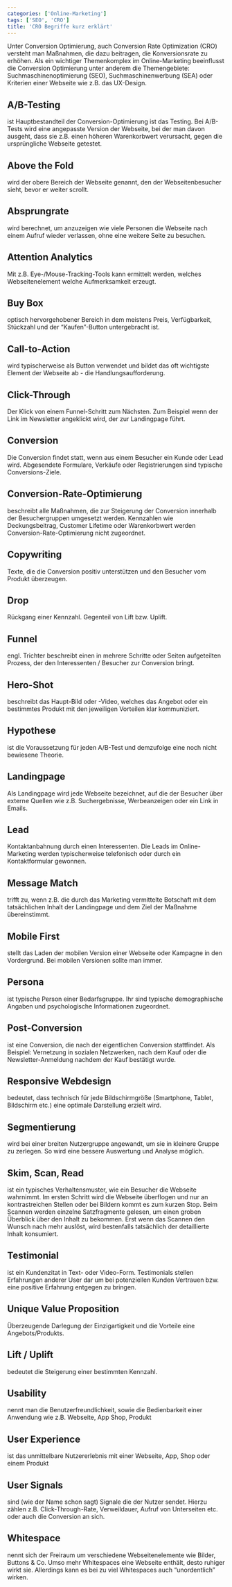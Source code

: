 ```yaml
---
categories: ['Online-Marketing']
tags: ['SEO', 'CRO']
title: 'CRO Begriffe kurz erklärt'
---
```


Unter Conversion Optimierung, auch Conversion Rate Optimization (CRO) versteht man Maßnahmen, die dazu beitragen, die Konversionsrate zu erhöhen. Als ein wichtiger Themenkomplex im Online-Marketing beeinflusst die Conversion Optimierung unter anderem die Themengebiete: Suchmaschinenoptimierung (SEO), Suchmaschinenwerbung (SEA) oder Kriterien einer Webseite wie z.B. das UX-Design.

## A/B-Testing

ist Hauptbestandteil der Conversion-Optimierung ist das Testing. Bei A/B-Tests wird eine angepasste Version der Webseite, bei der man davon ausgeht, dass sie z.B. einen höheren Warenkorbwert verursacht, gegen die ursprüngliche Webseite getestet.

## Above the Fold

wird der obere Bereich der Webseite genannt, den der Webseitenbesucher sieht, bevor er weiter scrollt.

## Absprungrate

wird berechnet, um anzuzeigen wie viele Personen die Webseite nach einem Aufruf wieder verlassen, ohne eine weitere Seite zu besuchen.

## Attention Analytics

Mit z.B. Eye-/Mouse-Tracking-Tools kann ermittelt werden, welches Webseitenelement welche Aufmerksamkeit erzeugt.

## Buy Box

optisch hervorgehobener Bereich in dem meistens Preis, Verfügbarkeit, Stückzahl und der “Kaufen”-Button untergebracht ist.

## Call-to-Action

wird typischerweise als Button verwendet und bildet das oft wichtigste Element der Webseite ab - die Handlungsaufforderung.

## Click-Through

Der Klick von einem Funnel-Schritt zum Nächsten. Zum Beispiel wenn der Link im Newsletter angeklickt wird, der zur Landingpage führt.

## Conversion

Die Conversion findet statt, wenn aus einem Besucher ein Kunde oder Lead wird. Abgesendete Formulare, Verkäufe oder Registrierungen sind typische Conversions-Ziele.

## Conversion-Rate-Optimierung

beschreibt alle Maßnahmen, die zur Steigerung der Conversion innerhalb der Besuchergruppen umgesetzt werden. Kennzahlen wie Deckungsbeitrag, Customer Lifetime oder Warenkorbwert werden Conversion-Rate-Optimierung nicht zugeordnet.

## Copywriting

Texte, die die Conversion positiv unterstützen und den Besucher vom Produkt überzeugen.

## Drop

Rückgang einer Kennzahl. Gegenteil von Lift bzw. Uplift.

## Funnel

engl. Trichter beschreibt einen in mehrere Schritte oder Seiten aufgeteilten Prozess, der den Interessenten / Besucher zur Conversion bringt.

## Hero-Shot

beschreibt das Haupt-Bild oder -Video, welches das Angebot oder ein bestimmtes Produkt mit den jeweiligen Vorteilen klar kommuniziert.

## Hypothese

ist die Voraussetzung für jeden A/B-Test und demzufolge eine noch nicht bewiesene Theorie.

## Landingpage

Als Landingpage wird jede Webseite bezeichnet, auf die der Besucher über externe Quellen wie z.B. Suchergebnisse, Werbeanzeigen oder ein Link in Emails.

## Lead

Kontaktanbahnung durch einen Interessenten. Die Leads im Online-Marketing werden typischerweise telefonisch oder durch ein Kontaktformular gewonnen.

## Message Match

trifft zu, wenn z.B. die durch das Marketing vermittelte Botschaft mit dem tatsächlichen Inhalt der Landingpage und dem Ziel der Maßnahme übereinstimmt.

## Mobile First

stellt das Laden der mobilen Version einer Webseite oder Kampagne in den Vordergrund. Bei mobilen Versionen sollte man immer.

## Persona

ist typische Person einer Bedarfsgruppe. Ihr sind typische demographische Angaben und psychologische Informationen zugeordnet.

## Post-Conversion

ist eine Conversion, die nach der eigentlichen Conversion stattfindet. Als Beispiel: Vernetzung in sozialen Netzwerken, nach dem Kauf oder die Newsletter-Anmeldung nachdem der Kauf bestätigt wurde.

## Responsive Webdesign

bedeutet, dass technisch für jede Bildschirmgröße (Smartphone, Tablet, Bildschirm etc.) eine optimale Darstellung erzielt wird.

## Segmentierung

wird bei einer breiten Nutzergruppe angewandt, um sie in kleinere Gruppe zu zerlegen. So wird eine bessere Auswertung und Analyse möglich.

## Skim, Scan, Read

ist ein typisches Verhaltensmuster, wie ein Besucher die Webseite wahrnimmt. Im ersten Schritt wird die Webseite überflogen und nur an kontrastreichen Stellen oder bei Bildern kommt es zum kurzen Stop. Beim Scannen werden einzelne Satzfragmente gelesen, um einen groben Überblick über den Inhalt zu bekommen. Erst wenn das Scannen den Wunsch nach mehr auslöst, wird bestenfalls tatsächlich der detaillierte Inhalt konsumiert.

## Testimonial

ist ein Kundenzitat in Text- oder Video-Form. Testimonials stellen Erfahrungen anderer User dar um bei potenziellen Kunden Vertrauen bzw. eine positive Erfahrung entgegen zu bringen.

## Unique Value Proposition

Überzeugende Darlegung der Einzigartigkeit und die Vorteile eine Angebots/Produkts.

## Lift / Uplift

bedeutet die Steigerung einer bestimmten Kennzahl.

## Usability

nennt man die Benutzerfreundlichkeit, sowie die Bedienbarkeit einer Anwendung wie z.B. Webseite, App Shop, Produkt

## User Experience

ist das unmittelbare Nutzererlebnis mit einer Webseite, App, Shop oder einem Produkt

## User Signals

sind (wie der Name schon sagt) Signale die der Nutzer sendet. Hierzu zählen z.B. Click-Through-Rate, Verweildauer, Aufruf von Unterseiten etc. oder auch die Conversion an sich.

## Whitespace

nennt sich der Freiraum um verschiedene Webseitenelemente wie Bilder, Buttons & Co. Umso mehr Whitespaces eine Webseite enthält, desto ruhiger wirkt sie. Allerdings kann es bei zu viel Whitespaces auch “unordentlich” wirken.